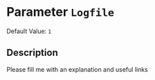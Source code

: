 # Parameter `Logfile`
Default Value: `1`

## Description
Please fill me with an explanation and useful links


